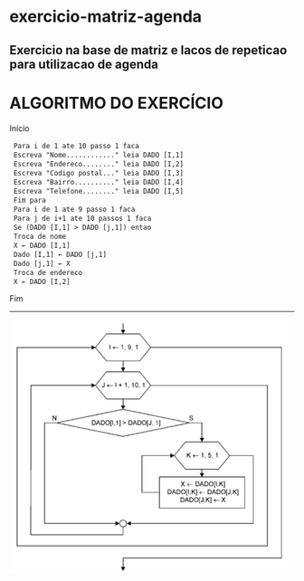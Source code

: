 # exercicio-matriz-agenda
Exercicio na base de matriz e lacos de repeticao para utilizacao de agenda
------------------------------------------------------
# ALGORITMO DO EXERCÍCIO

Início

     Para i de 1 ate 10 passo 1 faca
     Escreva "Nome............" leia DADO [I,1]
     Escreva "Endereco........" leia DADO [I,2]
     Escreva "Codigo postal..." leia DADO [I,3]
     Escreva "Bairro.........." leia DADO [I,4]
     Escreva "Telefone........" leia DADO [I,5]
     Fim para
     Para i de 1 ate 9 passo 1 faca
     Para j de i+1 ate 10 passos 1 faca
     Se (DADO [I,1] > DADO [j,1]) entao
     Troca de nome
     X ← DADO [I,1] 
     Dado [I,1] ← DADO [j,1]
     Dado [j,1] ← X
     Troca de endereco
     X ← DADO [I,2]

Fim


--------------------------------------------------------

![fluxograma](https://github.com/nathalysgomes/exercicio-matriz-agenda/blob/main/fluxo_matriz_agenda.png)

